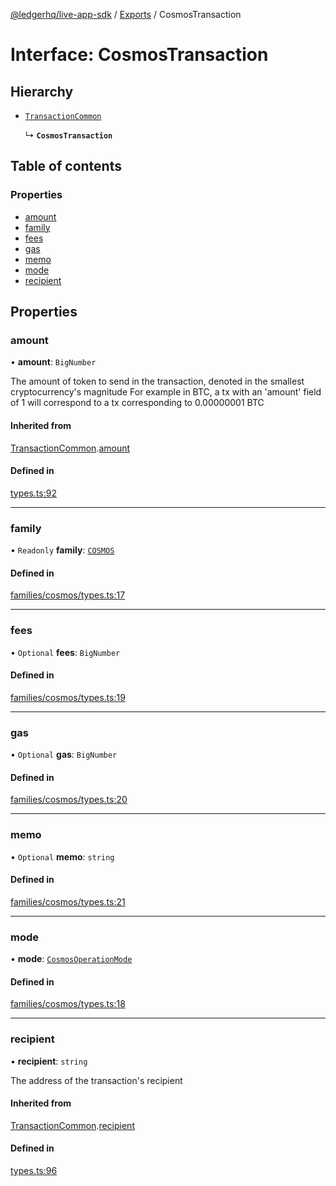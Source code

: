 [@ledgerhq/live-app-sdk](../README.md) / [Exports](../modules.md) / CosmosTransaction

# Interface: CosmosTransaction

## Hierarchy

- [`TransactionCommon`](TransactionCommon.md)

  ↳ **`CosmosTransaction`**

## Table of contents

### Properties

- [amount](CosmosTransaction.md#amount)
- [family](CosmosTransaction.md#family)
- [fees](CosmosTransaction.md#fees)
- [gas](CosmosTransaction.md#gas)
- [memo](CosmosTransaction.md#memo)
- [mode](CosmosTransaction.md#mode)
- [recipient](CosmosTransaction.md#recipient)

## Properties

### amount

• **amount**: `BigNumber`

The amount of token to send in the transaction, denoted in the smallest cryptocurrency's magnitude
For example in BTC, a tx with an 'amount' field of 1 will correspond to a tx corresponding to 0.00000001 BTC

#### Inherited from

[TransactionCommon](TransactionCommon.md).[amount](TransactionCommon.md#amount)

#### Defined in

[types.ts:92](https://github.com/LedgerHQ/live-app-sdk/blob/65d1ed2/src/types.ts#L92)

___

### family

• `Readonly` **family**: [`COSMOS`](../enums/FAMILIES.md#cosmos)

#### Defined in

[families/cosmos/types.ts:17](https://github.com/LedgerHQ/live-app-sdk/blob/65d1ed2/src/families/cosmos/types.ts#L17)

___

### fees

• `Optional` **fees**: `BigNumber`

#### Defined in

[families/cosmos/types.ts:19](https://github.com/LedgerHQ/live-app-sdk/blob/65d1ed2/src/families/cosmos/types.ts#L19)

___

### gas

• `Optional` **gas**: `BigNumber`

#### Defined in

[families/cosmos/types.ts:20](https://github.com/LedgerHQ/live-app-sdk/blob/65d1ed2/src/families/cosmos/types.ts#L20)

___

### memo

• `Optional` **memo**: `string`

#### Defined in

[families/cosmos/types.ts:21](https://github.com/LedgerHQ/live-app-sdk/blob/65d1ed2/src/families/cosmos/types.ts#L21)

___

### mode

• **mode**: [`CosmosOperationMode`](../modules.md#cosmosoperationmode)

#### Defined in

[families/cosmos/types.ts:18](https://github.com/LedgerHQ/live-app-sdk/blob/65d1ed2/src/families/cosmos/types.ts#L18)

___

### recipient

• **recipient**: `string`

The address of the transaction's recipient

#### Inherited from

[TransactionCommon](TransactionCommon.md).[recipient](TransactionCommon.md#recipient)

#### Defined in

[types.ts:96](https://github.com/LedgerHQ/live-app-sdk/blob/65d1ed2/src/types.ts#L96)
